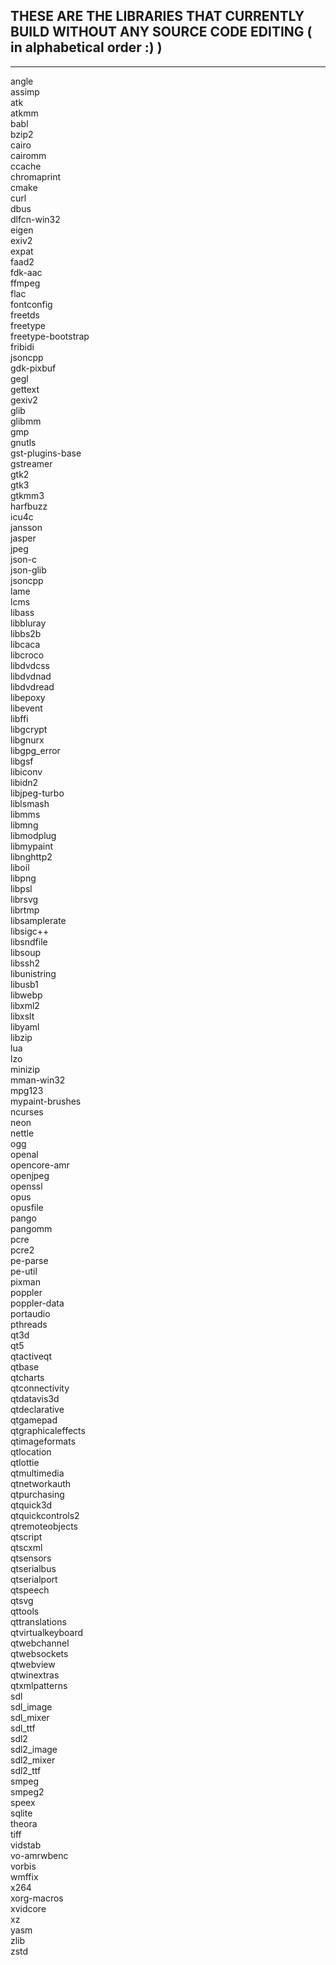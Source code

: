 ## THESE ARE THE LIBRARIES THAT CURRENTLY BUILD WITHOUT ANY SOURCE CODE EDITING ( in alphabetical order :) )

------------------------------------------------------------------------------------------------------------

angle \
assimp \
atk \
atkmm \
babl \
bzip2 \
cairo \
cairomm \
ccache \
chromaprint \
cmake \
curl \
dbus \
dlfcn-win32 \
eigen \
exiv2 \
expat \
faad2 \
fdk-aac \
ffmpeg \
flac \
fontconfig \
freetds \
freetype \
freetype-bootstrap \
fribidi \
jsoncpp \
gdk-pixbuf \
gegl \
gettext \
gexiv2 \
glib \
glibmm \
gmp \
gnutls \
gst-plugins-base \
gstreamer \
gtk2 \
gtk3 \
gtkmm3 \
harfbuzz \
icu4c \
jansson \
jasper \
jpeg \
json-c \
json-glib \
jsoncpp \
lame \
lcms \
libass \
libbluray \
libbs2b \
libcaca \
libcroco \
libdvdcss \
libdvdnad \
libdvdread \
libepoxy \
libevent \
libffi \
libgcrypt \
libgnurx \
libgpg_error \
libgsf \
libiconv \
libidn2 \
libjpeg-turbo \
liblsmash \
libmms \
libmng \
libmodplug \
libmypaint \
libnghttp2 \
liboil \
libpng \
libpsl \
librsvg \
librtmp \
libsamplerate \
libsigc++ \
libsndfile \
libsoup \
libssh2 \
libunistring \
libusb1 \
libwebp \
libxml2 \
libxslt \
libyaml \
libzip \
lua \
lzo \
minizip \
mman-win32 \
mpg123 \
mypaint-brushes \
ncurses \
neon \
nettle \
ogg \
openal \
opencore-amr \
openjpeg \
openssl \
opus \
opusfile \
pango \
pangomm \
pcre \
pcre2 \
pe-parse \
pe-util \
pixman \
poppler \
poppler-data \
portaudio \
pthreads \
qt3d \
qt5 \
qtactiveqt \
qtbase \
qtcharts \
qtconnectivity \
qtdatavis3d \
qtdeclarative \
qtgamepad \
qtgraphicaleffects \
qtimageformats \
qtlocation \
qtlottie \
qtmultimedia \
qtnetworkauth \
qtpurchasing \
qtquick3d \
qtquickcontrols2 \
qtremoteobjects \
qtscript \
qtscxml \
qtsensors \
qtserialbus \
qtserialport \
qtspeech \
qtsvg \
qttools \
qttranslations \
qtvirtualkeyboard \
qtwebchannel \
qtwebsockets \
qtwebview \
qtwinextras \
qtxmlpatterns \
sdl \
sdl_image \
sdl_mixer \
sdl_ttf \
sdl2 \
sdl2_image \
sdl2_mixer \
sdl2_ttf \
smpeg \
smpeg2 \
speex \
sqlite \
theora \
tiff \
vidstab \
vo-amrwbenc \
vorbis \
wmffix \
x264 \
xorg-macros \
xvidcore \
xz \
yasm \
zlib \
zstd
